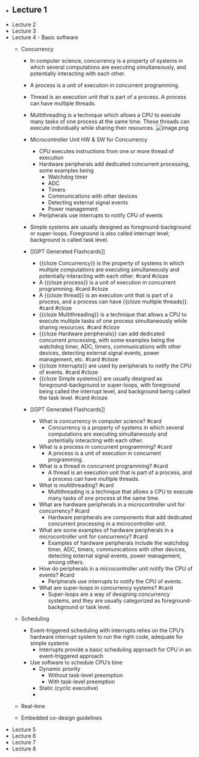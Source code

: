 - Lecture 1
	-
- Lecture 2
- Lecture 3
- Lecture 4 - Basic software
	- Concurrency
		- In computer science, concurrency is a property of systems in which several computations are executing simultaneously, and potentially interacting with each other.
		- A process is a unit of execution in concurrent programming.
		- Thread is an execution unit that is part of a process. A process can have multiple threads.
		- Multithreading is a technique which allows a CPU to execute many tasks of one process at the same time. These threads can execute individually while sharing their resources.
		  ![image.png](../assets/image_1680092759335_0.png)
		- Microcontroller Unit HW & SW for Concurrency
			- CPU executes instructions from one or more thread of execution
			- Hardware peripherals add dedicated concurrent processing, some examples being
				- Watchdog timer
				- ADC
				- Timers
				- Communications with other devices
				- Detecting external signal events
				- Power management
			- Peripherals use interrupts to notify CPU of events
		- Simple systems are usually designed as foreground-background or super-loops. Foreground is also called interrupt level; background is called task level.
		- [[GPT Generated Flashcards]]
			- {{cloze Concurrency}} is the property of systems in which multiple computations are executing simultaneously and potentially interacting with each other.
			#card #cloze
			- A {{cloze process}} is a unit of execution in concurrent programming.
			#card #cloze
			- A {{cloze thread}} is an execution unit that is part of a process, and a process can have {{cloze multiple threads}}.
			#card #cloze
			- {{cloze Multithreading}} is a technique that allows a CPU to execute multiple tasks of one process simultaneously while sharing resources.
			#card #cloze
			- {{cloze Hardware peripherals}} can add dedicated concurrent processing, with some examples being the watchdog timer, ADC, timers, communications with other devices, detecting external signal events, power management, etc.
			#card #cloze
			- {{cloze Interrupts}} are used by peripherals to notify the CPU of events.
			#card #cloze
			- {{cloze Simple systems}} are usually designed as foreground-background or super-loops, with foreground being called the interrupt level, and background being called the task level.
			#card #cloze
			
		- [[GPT Generated Flashcards]]
			- What is concurrency in computer science? #card
 				- Concurrency is a property of systems in which several computations are executing simultaneously and potentially interacting with each other.
			- What is a process in concurrent programming? #card
 				- A process is a unit of execution in concurrent programming.
			- What is a thread in concurrent programming? #card
 				- A thread is an execution unit that is part of a process, and a process can have multiple threads.
			- What is multithreading? #card
 				- Multithreading is a technique that allows a CPU to execute many tasks of one process at the same time.
			- What are hardware peripherals in a microcontroller unit for concurrency? #card
 				- Hardware peripherals are components that add dedicated concurrent processing in a microcontroller unit.
			- What are some examples of hardware peripherals in a microcontroller unit for concurrency? #card
 				- Examples of hardware peripherals include the watchdog timer, ADC, timers, communications with other devices, detecting external signal events, power management, among others.
			- How do peripherals in a microcontroller unit notify the CPU of events? #card
 				- Peripherals use interrupts to notify the CPU of events.
			- What are super-loops in concurrency systems? #card
 				- Super-loops are a way of designing concurrency systems, and they are usually categorized as foreground-background or task level.
			
	- Scheduling
		- Event-triggered scheduling with interrupts relies on the CPU’s hardware interrupt system to run the right code, adequate for simple systems
			- Interrupts provide a basic scheduling approach for CPU in an event-triggered approach
		- Use software to schedule CPU’s time
			- Dynamic priority
				- Without task-level preemption
				- With task-level preemption
			- Static (cyclic executive)
			-
	- Real-time
	- Embedded co-design guidelines
- Lecture 5
- Lecture 6
- Lecture 7
- Lecture 8